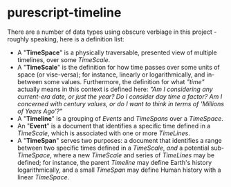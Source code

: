 # purescript-timeline

There are a number of data types using obscure verbiage in this project - roughly speaking, here is a definition list:

- A "**TimeSpace**" is a physically traversable, presented view of multiple timelines, over some _TimeScale_.
- A "**TimeScale**" is the definition for how time passes over some units of space (or vise-versa); for instance,
  linearly or logarithmically, and in-between some values. Furthermore, the definition for what _"time"_ actually means
  in this context is defined here: _"Am I considering any current-era date, or just the year? Do I consider day time a factor?
  Am I concerned with century values, or do I want to think in terms of 'Millions of Years Ago'?"_
- A "**Timeline**" is a grouping of _Events_ and _TimeSpans_ over a _TimeSpace_.
- An "**Event**" is a document that identifies a specific time defined in a _TimeScale_, which is associated with one or more _TimeLines_.
- A "**TimeSpan**" serves two purposes: a document that identifies a range between two specific times defined in a _TimeScale_, _and_ a
  potential sub-_TimeSpace_, where a new _TimeScale_ and series of _TimeLines_ may be defined; for instance, the parent _Timeline_ may define
  Earth's history logarithmically, and a small _TimeSpan_ may define Human history with a linear _TimeSpace_.
